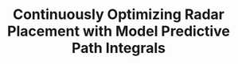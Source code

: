 ---
title: "Continuously Optimizing Radar Placement with Model Predictive Path Integrals"
authors: "Michael Potter, Shuo Tang, Paul Ghanem, Milica Stojanovic, Pau Closas, Murat Akcakaya, Ben Wright, Marius Necsoiu, Deniz Erdogmus, Michael Everett, Tales Imbiriba"
venue: ""
year: "2024"
status: "in review"
arxiv: "https://arxiv.org/pdf/2405.18999"
official_link: ""
doi: ""
volume: ""
number: ""
pages: ""
publisher: ""
month: "12"
address: ""
type: "journal"
school: ""
awards: ""
notes: ""
include_on_website: true
image: "potter24_radar.png"
links_to_code: ""
links_to_video: ""
collection: publications
permalink: /publication/2024-12-Potter24_journal.html
---